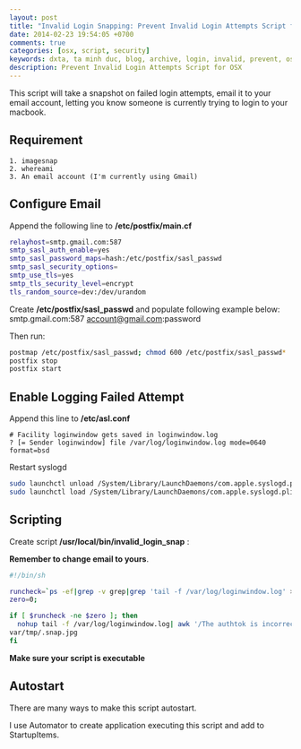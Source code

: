 ```yaml
---
layout: post
title: "Invalid Login Snapping: Prevent Invalid Login Attempts Script for OSX"
date: 2014-02-23 19:54:05 +0700
comments: true
categories: [osx, script, security]
keywords: dxta, ta minh duc, blog, archive, login, invalid, prevent, osx, script
description: Prevent Invalid Login Attempts Script for OSX
---
```


This script will take a snapshot on failed login attempts, email it to your email account,
letting you know someone is currently trying to login to your macbook.

Requirement
-----------
	1. imagesnap
	2. whereami
	3. An email account (I'm currently using Gmail)

Configure Email
---------------
Append the following line to __/etc/postfix/main.cf__

``` bash /etc/post/fix/main.cf
relayhost=smtp.gmail.com:587
smtp_sasl_auth_enable=yes
smtp_sasl_password_maps=hash:/etc/postfix/sasl_passwd
smtp_sasl_security_options=
smtp_use_tls=yes
smtp_tls_security_level=encrypt
tls_random_source=dev:/dev/urandom
```
Create __/etc/postfix/sasl_passwd__ and populate following example below:
	smtp.gmail.com:587 account@gmail.com:password

Then run:
``` bash
postmap /etc/postfix/sasl_passwd; chmod 600 /etc/postfix/sasl_passwd*
postfix stop
postfix start
```
Enable Logging Failed Attempt
-----------------------------
Append this line to __/etc/asl.conf__

	# Facility loginwindow gets saved in loginwindow.log
	? [= Sender loginwindow] file /var/log/loginwindow.log mode=0640 format=bsd

Restart syslogd

``` bash
sudo launchctl unload /System/Library/LaunchDaemons/com.apple.syslogd.plist
sudo launchctl load /System/Library/LaunchDaemons/com.apple.syslogd.plist
```

Scripting
---------
Create script __/usr/local/bin/invalid_login_snap__ :

__Remember to change email to yours__.

``` bash
#!/bin/sh

runcheck=`ps -ef|grep -v grep|grep 'tail -f /var/log/loginwindow.log' > /dev/null;echo $?`
zero=0;

if [ $runcheck -ne $zero ]; then
  nohup tail -f /var/log/loginwindow.log| awk '/The authtok is incorrect/ {system("/usr/local/bin/imagesnap /var/tmp/.snap.jpg > /dev/null; \(curl ipecho.net/plain ; echo; /usr/local/bin/whereami; uuencode /var/tmp/.snap.jpg snap.jpg\)\|mailx -s \"Macbook Invalid Login Attempt\" ductm310@gmail.com; echo \"Someone Is Trying To Log Into Your Macbook Check Gmail for Snapshot\" \|rm -f /var/tmp/.snap.jpg")}' &
var/tmp/.snap.jpg
fi
```

__Make sure your script is executable__

Autostart
---------
There are many ways to make this script autostart.

I use Automator to create application executing this script and add to StartupItems.
